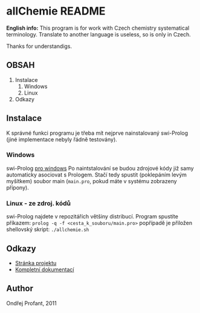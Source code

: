 # allChemie README


**English info:** 	This program is for work with Czech chemistry systematical terminology. 
Translate to another language is useless, so is only in Czech.

Thanks for understandigs.

## OBSAH
1. Instalace
	1. Windows
	1. Linux
1. Odkazy

## Instalace
K správné funkci programu je třeba mít nejprve nainstalovaný swi-Prolog (jiné implementace nebyly řádně testovány).

### Windows
swi-Prolog [pro windows](http://www.swi-prolog.org/download/stable/bin/w32pl5100.exe)
Po naintstalování se budou zdrojové kódy již samy automaticky asociovat s Prologem.
Stačí tedy spustit (poklepáním levým myšítkem) soubor main (`main.pro`, pokud máte v systému zobrazeny přípony).

### Linux - ze zdroj. kódů
swi-Prolog najdete v repozitářích většiny distribucí.
Program spustíte příkazem: `prolog -q -f <cesta_k_souboru/main.pro>` 
popřípadě je přiložen shellovský skript: `./allchemie.sh`

## Odkazy
* [Stránka projektu](https://kedrigern.github.com/allCHEMIE)
* [Kompletní dokumentací](https://github.com/Kedrigern/allCHEMIE/master/doc)

## Author
Ondřej Profant, 2011
